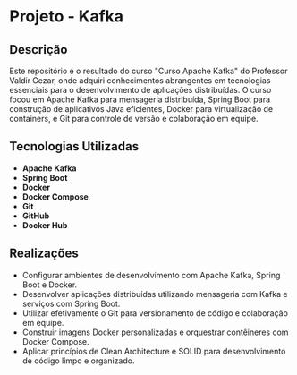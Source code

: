 # Projeto - Kafka  
## Descrição

Este repositório é o resultado do curso "Curso Apache Kafka" do Professor Valdir Cezar, onde adquiri conhecimentos abrangentes em tecnologias essenciais para o desenvolvimento de aplicações distribuídas. O curso focou em Apache Kafka para mensageria distribuída, Spring Boot para construção de aplicativos Java eficientes, Docker para virtualização de containers, e Git para controle de versão e colaboração em equipe.

## Tecnologias Utilizadas

- **Apache Kafka**
- **Spring Boot**
- **Docker**
- **Docker Compose**
- **Git**
- **GitHub**
- **Docker Hub**
  
## Realizações

- Configurar ambientes de desenvolvimento com Apache Kafka, Spring Boot e Docker.
- Desenvolver aplicações distribuídas utilizando mensageria com Kafka e serviços com Spring Boot.
- Utilizar efetivamente o Git para versionamento de código e colaboração em equipe.
- Construir imagens Docker personalizadas e orquestrar contêineres com Docker Compose.
- Aplicar princípios de Clean Architecture e SOLID para desenvolvimento de código limpo e organizado.

